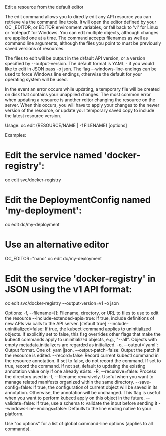 Edit a resource from the default editor 

The edit command allows you to directly edit any API resource you can retrieve via the command line tools. It will open the editor defined by your OC _EDITOR, or EDITOR environment variables, or fall back to 'vi' for Linux or 'notepad' for Windows. You can edit multiple objects, although changes are applied one at a time. The command accepts filenames as well as command line arguments, although the files you point to must be previously saved versions of resources. 

The files to edit will be output in the default API version, or a version specified by --output-version. The default format is YAML - if you would like to edit in JSON pass -o json. The flag --windows-line-endings can be used to force Windows line endings, otherwise the default for your operating system will be used. 

In the event an error occurs while updating, a temporary file will be created on disk that contains your unapplied changes. The most common error when updating a resource is another editor changing the resource on the server. When this occurs, you will have to apply your changes to the newer version of the resource, or update your temporary saved copy to include the latest resource version.

Usage:
  oc edit (RESOURCE/NAME | -f FILENAME) [options]

Examples:
  # Edit the service named 'docker-registry':
  oc edit svc/docker-registry
  
  # Edit the DeploymentConfig named 'my-deployment':
  oc edit dc/my-deployment
  
  # Use an alternative editor
  OC_EDITOR="nano" oc edit dc/my-deployment
  
  # Edit the service 'docker-registry' in JSON using the v1 API format:
  oc edit svc/docker-registry --output-version=v1 -o json

Options:
  -f, --filename=[]: Filename, directory, or URL to files to use to edit the resource
      --include-extended-apis=true: If true, include definitions of new APIs via calls to the API server. [default true]
      --include-uninitialized=false: If true, the kubectl command applies to uninitialized objects. If explicitly set to false, this flag overrides other flags that make the kubectl commands apply to uninitialized objects, e.g., "--all". Objects with empty metadata.initializers are regarded as initialized.
  -o, --output='yaml': Output format. One of: yaml|json.
      --output-patch=false: Output the patch if the resource is edited.
      --record=false: Record current kubectl command in the resource annotation. If set to false, do not record the command. If set to true, record the command. If not set, default to updating the existing annotation value only if one already exists.
  -R, --recursive=false: Process the directory used in -f, --filename recursively. Useful when you want to manage related manifests organized within the same directory.
      --save-config=false: If true, the configuration of current object will be saved in its annotation. Otherwise, the annotation will be unchanged. This flag is useful when you want to perform kubectl apply on this object in the future.
      --validate=false: If true, use a schema to validate the input before sending it
      --windows-line-endings=false: Defaults to the line ending native to your platform.

Use "oc options" for a list of global command-line options (applies to all commands).
